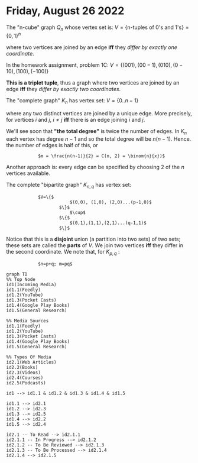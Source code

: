 # Friday, August 26 2022

The "n-cube" graph $Q_n$ whose vertex set is:
				$V = \{$n-tuples of 0's and 1's$\} = \{0,1\}^n$

where two vertices are joined by an edge **iff** they *differ by exactly one coordinate*.

In the homework assignment, problem 1C:
				$V = \{(001), (00-1), (010), (0-10), (100), (-100)\}$

**This is a triplet tuple**, thus a graph where two vertices are joined by an edge **iff** they *differ by exactly two coordinates*.

The "complete graph" $K_n$ has vertex set:
				$V = \{0..n-1\}$
				
where any two distinct vertices are joined by a unique edge. More precisely, for vertices $i$ and $j$, $i \neq j$ **iff** there is an edge joining $i$ and $j$.

We'll see soon that **"the total degree"** is twice the number of edges. In $K_n$ each vertex has degree $n-1$ and so the total degree will be $n(n-1)$. Hence. the number of edges is half of this, or

				$m = \frac{n(n-1)}{2} = C(n, 2) = \binom{n}{x})$

Another approach is: every edge can be specified by choosing 2 of the $n$ vertices available.

The complete "bipartite graph" $K_{n,q}$ has vertex set:

				$V=\{$
							$(0,0), (1,0), (2,0)...(p-1,0)$
						$\}$
							$\cup$
						$\{$
							$(0,1),(1,1),(2,1)...(q-1,1)$
						$\}$

Notice that this is a **disjoint** union (a partition into two sets) of two sets; these sets are called the **parts** of $V$. We join two vertices **iff** they differ in the second coordinate. We note that, for $K_{p,q}$ :

				$n=p+q; m=pq$


```mermaid
graph TD
%% Top Node
id1(Incoming Media)
id1.1(Feedly)
id1.2(YouTube)
id1.3(Pocket Casts)
id1.4(Google Play Books)
id1.5(General Research)

%% Media Sources
id1.1(Feedly)
id1.2(YouTube)
id1.3(Pocket Casts)
id1.4(Google Play Books)
id1.5(General Research)

%% Types Of Media
id2.1(Web Articles)
id2.2(Books)
id2.3(Videos)
id2.4(Courses)
id2.5(Podcasts)

id1 --> id1.1 & id1.2 & id1.3 & id1.4 & id1.5

id1.1 --> id2.1
id1.2 --> id2.3
id1.3 --> id2.5
id1.4 --> id2.2
id1.5 --> id2.4

id2.1 -- To Read --> id2.1.1
id2.1.1 -- In Progress --> id2.1.2
id2.1.2 -- To Be Reviewed --> id2.1.3
id2.1.3 -- To Be Processed --> id2.1.4
id2.1.4 --> id2.1.5

```

